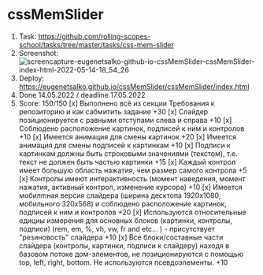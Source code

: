 # cssMemSlider
1. Task: https://github.com/rolling-scopes-school/tasks/tree/master/tasks/css-mem-slider
2. Screenshot:
![screencapture-eugenetsalko-github-io-cssMemSlider-cssMemSlider-index-html-2022-05-14-18_54_26](https://user-images.githubusercontent.com/96073690/168439342-82ee2fe8-b824-49d5-9f06-c648d3106206.png)
3. Deploy: https://eugenetsalko.github.io/cssMemSlider/cssMemSlider/index.html
4. Done 14.05.2022 / deadline 17.05.2022
5.  Score: 150/150
[x] Выполнено всё из секции Требования к репозиторию и как сабмитить задание +30
[x] Слайдер позиционируется с равными отступами слева и справа +10
[x] Соблюдено расположение картинок, подписей к ним и контролов +10
[x] Имеется анимация для смены картинок +20
[x] Имеется анимация для смены подписей к картинкам +10
[x] Подписи к картинкам должны быть строковыми значениями (текстом), т.е. текст не должен быть частью картинки +15
[x] Каждый контрол имеет большую область нажатия, чем размер самого контрола +5
[x] Контролы имеют интерактивность (момент наведения, момент нажатия, активный контрол, изменение курсора) +10
[x] Имеется мобилmная версия слайдера (ширина десктопа 1920х1080, мобильного 320х568) и соблюдено расположение картинок, подписей к ним и контролов +20
[x] Используются относительные едициы измерения для основных блоков (картинки, контролы, подписи) (rem, em, %, vh, vw, fr and etc... ) - присутствует "резиновость" слайдера +10
[x] Все блоки/составные части слайдера (контролы, картинки, подписи к слайдеру) находя в базовом потоке дом-элементов, не позиционируются с помощью top, left, right, bottom. Не используются псевдоэлементы. +10
